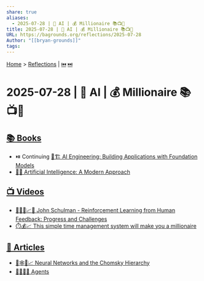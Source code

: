 ```yaml
---
share: true
aliases:
  - 2025-07-28 | 🤖 AI | 💰 Millionaire 📚📺📄
title: 2025-07-28 | 🤖 AI | 💰 Millionaire 📚📺📄
URL: https://bagrounds.org/reflections/2025-07-28
Author: "[[bryan-grounds]]"
tags: 
---
```

[Home](../index.md) > [Reflections](./index.md) | [⏮️](./2025-07-27.md) [⏭️](./2025-07-29.md)  
# 2025-07-28 | 🤖 AI | 💰 Millionaire 📚📺📄  
## [📚 Books](../books/index.md)  
- ⏯️ Continuing [🤖🏗️ AI Engineering: Building Applications with Foundation Models](../books/ai-engineering-building-applications-with-foundation-models.md)  
- [🤖🧠 Artificial Intelligence: A Modern Approach](../books/artificial-intelligence-a-modern-approach.md)  
  
## [📺 Videos](../videos/index.md)  
- [🤖🧑‍💻📈🚧 John Schulman - Reinforcement Learning from Human Feedback: Progress and Challenges](../videos/john-schulman-reinforcement-learning-from-human-feedback-progress-and-challenges.md)  
- [⏱️💰📈 This simple time management system will make you a millionaire](../videos/this-simple-time-management-system-will-make-you-a-millionaire.md)  
  
## [📄  Articles](../articles/index.md)  
- [🧠🕸️📜📈 Neural Networks and the Chomsky Hierarchy](../articles/neural-networks-and-the-chomsky-hierarchy.md)  
- [🕵️‍♀️💼👥 Agents](../articles/agents.md)